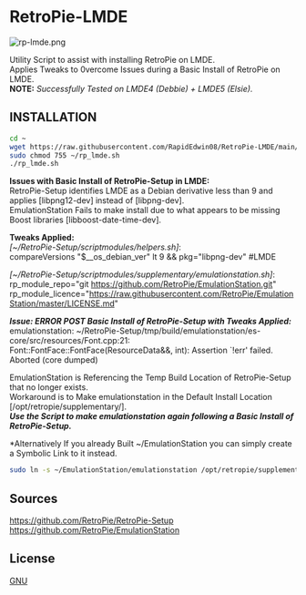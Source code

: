 # RetroPie-LMDE
![rp-lmde.png](https://raw.githubusercontent.com/RapidEdwin08/RetroPie-LMDE/main/rp-lmde.png )  

Utility Script to assist with installing RetroPie on LMDE.  
Applies Tweaks to 0vercome Issues during a Basic Install of RetroPie on LMDE.  
**NOTE:** *Successfully Tested on LMDE4 (Debbie) + LMDE5 (Elsie).*  

## INSTALLATION
```bash
cd ~
wget https://raw.githubusercontent.com/RapidEdwin08/RetroPie-LMDE/main/rp_lmde.sh -P ~/
sudo chmod 755 ~/rp_lmde.sh
./rp_lmde.sh
```

**Issues with Basic Install of RetroPie-Setup in LMDE:**  
RetroPie-Setup identifies LMDE as a Debian derivative less than 9 and applies [libpng12-dev] instead of [libpng-dev].  
EmulationStation Fails to make install due to what appears to be missing Boost libraries [libboost-date-time-dev].

**Tweaks Applied:**  
*[~/RetroPie-Setup/scriptmodules/helpers.sh]*:  
compareVersions "$__os_debian_ver" lt 9 && pkg="libpng-dev" #LMDE

*[~/RetroPie-Setup/scriptmodules/supplementary/emulationstation.sh]*:  
rp_module_repo="git https://github.com/RetroPie/EmulationStation.git"  
rp_module_licence="https://raw.githubusercontent.com/RetroPie/EmulationStation/master/LICENSE.md"  

***Issue: ERROR POST Basic Install of RetroPie-Setup with Tweaks Applied:***  
emulationstation: ~/RetroPie-Setup/tmp/build/emulationstation/es-core/src/resources/Font.cpp:21:  
Font::FontFace::FontFace(ResourceData&&, int): Assertion `!err' failed.  
Aborted (core dumped)  

EmulationStation is Referencing the Temp Build Location of RetroPie-Setup that no longer exists.  
Workaround is to Make emulationstation in the Default Install Location [/opt/retropie/supplementary/].  
***Use the Script to make emulationstation again following a Basic Install of RetroPie-Setup.***  

*Alternatively If you already Built ~/EmulationStation you can simply create a Symbolic Link to it instead.  
```bash
sudo ln -s ~/EmulationStation/emulationstation /opt/retropie/supplementary/emulationstation/emulationstation
```

## Sources
https://github.com/RetroPie/RetroPie-Setup  
https://github.com/RetroPie/EmulationStation  

## License
[GNU](https://www.gnu.org/licenses/gpl-3.0.en.html)  

